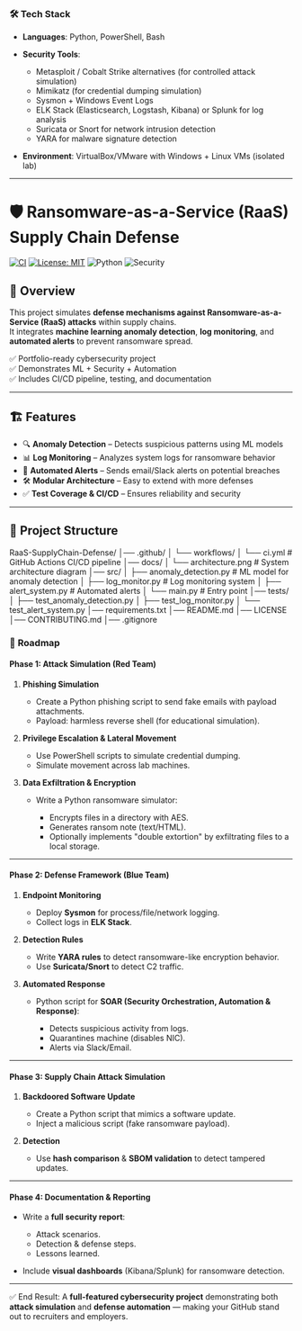 ### 🛠 **Tech Stack**

* **Languages**: Python, PowerShell, Bash
* **Security Tools**:

  * Metasploit / Cobalt Strike alternatives (for controlled attack simulation)
  * Mimikatz (for credential dumping simulation)
  * Sysmon + Windows Event Logs
  * ELK Stack (Elasticsearch, Logstash, Kibana) or Splunk for log analysis
  * Suricata or Snort for network intrusion detection
  * YARA for malware signature detection
* **Environment**: VirtualBox/VMware with Windows + Linux VMs (isolated lab)

---

# 🛡️ Ransomware-as-a-Service (RaaS) Supply Chain Defense

[![CI](https://github.com/your-username/RaaS-SupplyChain-Defense/actions/workflows/ci.yml/badge.svg)](https://github.com/your-username/RaaS-SupplyChain-Defense/actions)
[![License: MIT](https://img.shields.io/badge/License-MIT-blue.svg)](LICENSE)
![Python](https://img.shields.io/badge/Python-3.9+-yellow.svg)
![Security](https://img.shields.io/badge/Security-CyberDefense-red)

## 🚀 Overview
This project simulates **defense mechanisms against Ransomware-as-a-Service (RaaS) attacks** within supply chains.  
It integrates **machine learning anomaly detection**, **log monitoring**, and **automated alerts** to prevent ransomware spread.

✅ Portfolio-ready cybersecurity project  
✅ Demonstrates ML + Security + Automation  
✅ Includes CI/CD pipeline, testing, and documentation  

---

## 🏗️ Features
- 🔍 **Anomaly Detection** – Detects suspicious patterns using ML models
- 📊 **Log Monitoring** – Analyzes system logs for ransomware behavior
- 🚨 **Automated Alerts** – Sends email/Slack alerts on potential breaches
- 🛠️ **Modular Architecture** – Easy to extend with more defenses
- ✅ **Test Coverage & CI/CD** – Ensures reliability and security

---

## 📂 Project Structure

RaaS-SupplyChain-Defense/
│── .github/
│   └── workflows/
│       └── ci.yml              # GitHub Actions CI/CD pipeline
│── docs/
│   └── architecture.png        # System architecture diagram
│── src/
│   ├── anomaly_detection.py    # ML model for anomaly detection
│   ├── log_monitor.py          # Log monitoring system
│   ├── alert_system.py         # Automated alerts
│   └── main.py                 # Entry point
│── tests/
│   ├── test_anomaly_detection.py
│   ├── test_log_monitor.py
│   └── test_alert_system.py
│── requirements.txt
│── README.md
│── LICENSE
│── CONTRIBUTING.md
│── .gitignore


### 📌 **Roadmap**

#### **Phase 1: Attack Simulation (Red Team)**

1. **Phishing Simulation**

   * Create a Python phishing script to send fake emails with payload attachments.
   * Payload: harmless reverse shell (for educational simulation).

2. **Privilege Escalation & Lateral Movement**

   * Use PowerShell scripts to simulate credential dumping.
   * Simulate movement across lab machines.

3. **Data Exfiltration & Encryption**

   * Write a Python ransomware simulator:

     * Encrypts files in a directory with AES.
     * Generates ransom note (text/HTML).
     * Optionally implements "double extortion" by exfiltrating files to a local storage.

---

#### **Phase 2: Defense Framework (Blue Team)**

1. **Endpoint Monitoring**

   * Deploy **Sysmon** for process/file/network logging.
   * Collect logs in **ELK Stack**.

2. **Detection Rules**

   * Write **YARA rules** to detect ransomware-like encryption behavior.
   * Use **Suricata/Snort** to detect C2 traffic.

3. **Automated Response**

   * Python script for **SOAR (Security Orchestration, Automation & Response)**:

     * Detects suspicious activity from logs.
     * Quarantines machine (disables NIC).
     * Alerts via Slack/Email.

---

#### **Phase 3: Supply Chain Attack Simulation**

1. **Backdoored Software Update**

   * Create a Python script that mimics a software update.
   * Inject a malicious script (fake ransomware payload).

2. **Detection**

   * Use **hash comparison** & **SBOM validation** to detect tampered updates.

---

#### **Phase 4: Documentation & Reporting**

* Write a **full security report**:

  * Attack scenarios.
  * Detection & defense steps.
  * Lessons learned.
* Include **visual dashboards** (Kibana/Splunk) for ransomware detection.

---

✅ End Result:
A **full-featured cybersecurity project** demonstrating both **attack simulation** and **defense automation** — making your GitHub stand out to recruiters and employers.
